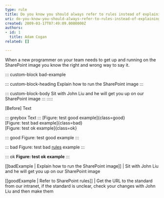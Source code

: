```yaml
---
type: rule
title: Do you know you should always refer to rules instead of explaining it?
uri: do-you-know-you-should-always-refer-to-rules-instead-of-explaining-it
created: 2009-03-17T07:49:09.0000000Z
authors:
- id: 1
  title: Adam Cogan
related: []

---
```


When a new programmer on your team needs to get up and running on the SharePoint image you know the right and wrong way to say it.

::: custom-block bad-example

::: custom-block-heading
Explain how to run the SharePoint image
:::

::: custom-block-body
Sit with John Liu and he will get you up on our SharePoint image 
:::
:::::

[Before] Text

::: greybox
Text
:::
[Figure: test good example]{class=good}  
[Figure: test bad example]{class=bad}  
[Figure: test ok example]{class=ok}  

::: good
Figure: test good example
:::

::: bad
Figure: test bad [rules](https://www.ssw.com.au/rules) example
:::

::: ok
**Figure: test ok example**
:::

[[badExample | Explain how to run the SharePoint image]]
|  Sit with John Liu and he will get you up on our SharePoint image

[[goodExample | Refer to SharePoint rules]]
|  Get the URL to the standard from our intranet, if the standard is unclear, check your changes with John Liu and then make them
